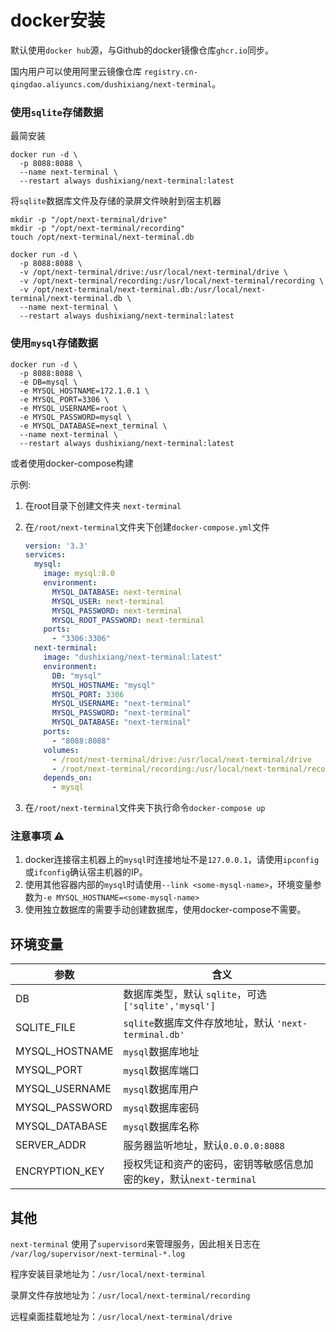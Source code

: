# docker安装

默认使用`docker hub`源，与Github的docker镜像仓库`ghcr.io`同步。

国内用户可以使用阿里云镜像仓库 `registry.cn-qingdao.aliyuncs.com/dushixiang/next-terminal`。

### 使用`sqlite`存储数据

最简安装

```shell
docker run -d \
  -p 8088:8088 \
  --name next-terminal \
  --restart always dushixiang/next-terminal:latest
```

将`sqlite`数据库文件及存储的录屏文件映射到宿主机器

```shell
mkdir -p "/opt/next-terminal/drive"
mkdir -p "/opt/next-terminal/recording"
touch /opt/next-terminal/next-terminal.db

docker run -d \
  -p 8088:8088 \
  -v /opt/next-terminal/drive:/usr/local/next-terminal/drive \
  -v /opt/next-terminal/recording:/usr/local/next-terminal/recording \
  -v /opt/next-terminal/next-terminal.db:/usr/local/next-terminal/next-terminal.db \
  --name next-terminal \
  --restart always dushixiang/next-terminal:latest
```

### 使用`mysql`存储数据

```shell
docker run -d \
  -p 8088:8088 \
  -e DB=mysql \
  -e MYSQL_HOSTNAME=172.1.0.1 \
  -e MYSQL_PORT=3306 \
  -e MYSQL_USERNAME=root \
  -e MYSQL_PASSWORD=mysql \
  -e MYSQL_DATABASE=next_terminal \
  --name next-terminal \
  --restart always dushixiang/next-terminal:latest
```

或者使用docker-compose构建

示例:

1. 在root目录下创建文件夹 `next-terminal`
2. 在`/root/next-terminal`文件夹下创建`docker-compose.yml`文件
   
    ```yaml
    version: '3.3'
    services:
      mysql:
        image: mysql:8.0
        environment:
          MYSQL_DATABASE: next-terminal
          MYSQL_USER: next-terminal
          MYSQL_PASSWORD: next-terminal
          MYSQL_ROOT_PASSWORD: next-terminal
        ports:
          - "3306:3306"
      next-terminal:
        image: "dushixiang/next-terminal:latest"
        environment:
          DB: "mysql"
          MYSQL_HOSTNAME: "mysql"
          MYSQL_PORT: 3306
          MYSQL_USERNAME: "next-terminal"
          MYSQL_PASSWORD: "next-terminal"
          MYSQL_DATABASE: "next-terminal"
        ports:
          - "8088:8088"
        volumes:
          - /root/next-terminal/drive:/usr/local/next-terminal/drive
          - /root/next-terminal/recording:/usr/local/next-terminal/recording
        depends_on:
          - mysql
    ```

3. 在`/root/next-terminal`文件夹下执行命令`docker-compose up`


### 注意事项 ⚠️

1. docker连接宿主机器上的`mysql`时连接地址不是`127.0.0.1`，请使用`ipconfig`或`ifconfig`确认宿主机器的IP。
2. 使用其他容器内部的`mysql`时请使用`--link <some-mysql-name>`，环境变量参数为`-e MYSQL_HOSTNAME=<some-mysql-name>`
3. 使用独立数据库的需要手动创建数据库，使用docker-compose不需要。

## 环境变量

| 参数  | 含义  |
|---|---|
|  DB |  数据库类型，默认 `sqlite`，可选`['sqlite','mysql']` |
| SQLITE_FILE  |  `sqlite`数据库文件存放地址，默认 `'next-terminal.db'` |
| MYSQL_HOSTNAME  |  `mysql`数据库地址 |
| MYSQL_PORT  |  `mysql`数据库端口 |
| MYSQL_USERNAME  |  `mysql`数据库用户 |
| MYSQL_PASSWORD  |  `mysql`数据库密码 |
| MYSQL_DATABASE  |  `mysql`数据库名称 |
| SERVER_ADDR  |  服务器监听地址，默认`0.0.0.0:8088` |
| ENCRYPTION_KEY  |  授权凭证和资产的密码，密钥等敏感信息加密的key，默认`next-terminal` |

## 其他

`next-terminal` 使用了`supervisord`来管理服务，因此相关日志在 `/var/log/supervisor/next-terminal-*.log`

程序安装目录地址为：`/usr/local/next-terminal`

录屏文件存放地址为：`/usr/local/next-terminal/recording`

远程桌面挂载地址为：`/usr/local/next-terminal/drive`